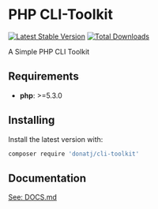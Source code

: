 # PHP CLI-Toolkit

[![Latest Stable Version](https://poser.pugx.org/donatj/cli-toolkit/version)](https://packagist.org/packages/donatj/cli-toolkit "https://packagist.org/packages/donatj/cli-toolkit")
[![Total Downloads](https://poser.pugx.org/donatj/cli-toolkit/downloads)](https://packagist.org/packages/donatj/cli-toolkit "https://packagist.org/packages/donatj/cli-toolkit")


A Simple PHP CLI Toolkit

## Requirements

- **php**: >=5.3.0

## Installing

Install the latest version with:

```bash
composer require 'donatj/cli-toolkit'
```

## Documentation

[See: DOCS.md](DOCS.md)
